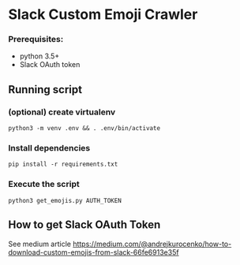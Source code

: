 # Slack Custom Emoji Crawler

### Prerequisites:
- python 3.5+
- Slack OAuth token

## Running script 
### (optional) create virtualenv
`python3 -m venv .env && . .env/bin/activate`
### Install dependencies
`pip install -r requirements.txt`

### Execute the script
`python3 get_emojis.py AUTH_TOKEN`

## How to get Slack OAuth Token
See medium article https://medium.com/@andrejkurocenko/how-to-download-custom-emojis-from-slack-66fe6913e35f


